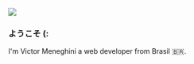 ![](https://github.com/VictorMeneghini/VictorMeneghini/blob/master/images/background.gif)

### ようこそ (:

I'm Victor Meneghini a web developer from Brasil  🇧🇷.



<!--
**VictorMeneghini/VictorMeneghini** is a ✨ _special_ ✨ repository because its `README.md` (this file) appears on your GitHub profile.

Here are some ideas to get you started:

- 🔭 I’m currently working on ...
- 🌱 I’m currently learning ...
- 👯 I’m looking to collaborate on ...
- 🤔 I’m looking for help with ...
- 💬 Ask me about ...
- 📫 How to reach me: ...
- 😄 Pronouns: ...
- ⚡ Fun fact: ...
-->
